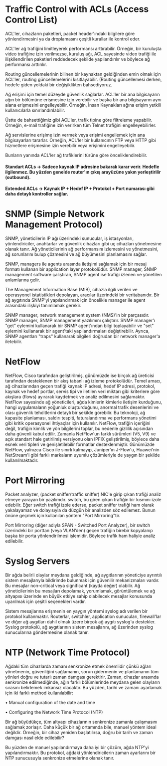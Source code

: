 # Traffic Control with ACLs (Access Control List)

ACL'ler, cihazların paketleri, packet header'ındaki bilgilere göre yönlendirmesini ya da droplamasını çeşitli kurallar ile kontrol eder.

ACL'ler ağ trafiğini limitleyerek performansı arttırabilir. Örneğin, bir kuruluşta video trafiğine izin verilmezse, kuruluş ağı, ACL sayesinde video trafiği ile ilişkilendirilen paketleri reddedecek şekilde yapılandırılır ve böylece ağ performansı arttırılır.

Routing güncellemelerinin bilinen bir kaynaktan geldiğinden emin olmak için ACL'ler, routing güncellemelerini kısıtlayabilir. (Routing güncellemesi derken, hedefe giden yoldaki bir değişiklikten bahsediyoruz.

Ağ erişimi için temel düzeyde güvenlik sağlarlar. ACL'ler bir ana bilgisayarın ağın bir bölümüne erişmesine izin verebilir ve başka bir ana bilgisayarın aynı alana erişmesini engelleyebilir. Örneğin, İnsan Kaynakları ağına erişim yetkili kullanıcılarla sınırlandırılabilir.

Üstte de bahsettiğimiz gibi ACL'ler, trafik tipine göre filtreleme yapabilir. Örneğin, e-mail trafiğine izin verirken tüm Telnet trafiğini engelleyebilirler.

Ağ servislerine erişime izin vermek veya erişimi engellemek için ana bilgisayarları tararlar. Örneğin, ACL'ler bir kullanıcının FTP veya HTTP gibi hizmetlere erişmesine izin verebilir veya erişimini engelleyebilir.

Bunların yanında ACL'ler ağ trafiklerini türüne göre önceliklendirebilir.

#### Standart ACLs -> Sadece kaynak IP adresine bakarak karar verir. Hedefle ilgilenmez. Bu yüzden genelde router'ın çıkış arayüzüne yakın yerleştirilir (outbound).
 
#### Extended ACLs -> Kaynak IP + Hedef IP + Protokol + Port numarası gibi daha detaylı kontroller sağlar.

# SNMP (Simple Network Management Protocol)

SNMP, yöneticilerin IP ağı üzerindeki sunucular, iş istasyonları, yönlendiriciler, anahtarlar ve güvenlik cihazları gibi uç cihazları yönetmesine olanak tanır. Ağ yöneticilerinin ağ performansını izlemesini ve yönetmesini, ağ sorunlarını bulup çözmesini ve ağ büyümesini planlamasını sağlar.

SNMP, managers ile agents arasında iletişimi sağlamak için bir mesaj formatı kullanan bir application layer protokolüdür. SNMP manager, SNMP management software çalıştıran, SNMP agent ise trafiği izlenen ve yönetilen anlamlarına gelir.

The Management Information Base (MIB), cihazla ilgili verileri ve operasyonel istatistikleri depolayan, aracılar üzerindeki bir veritabanıdır. Bir ağ aygıtında SNMP'yi yapılandırmak için öncelikle manager ile agent arasındaki ilişkiyi tanımlamak gerekir.

SNMP manager, network management system (NMS)'in bir parçasıdır. SNMP manager, SNMP management yazılımını çalıştırır. SNMP manager'ı "get" eylemini kullanarak bir SNMP agent'ından bilgi toplayabilir ve "set" eylemini kullanarak bir agent'taki yapılandırmaları değiştirebilir. Ayrıca, SNMP agentları "traps" kullanarak bilgileri doğrudan bir network manager'a iletebilir.

# NetFlow

NetFlow, Cisco tarafından geliştirilmiş, günümüzde ise birçok ağ üreticisi tarafından desteklenen bir akış tabanlı ağ izleme protokolüdür. Temel amacı, ağ cihazlarından geçen trafiği kaynak IP adresi, hedef IP adresi, protokol, kaynak ve hedef portlar, servis tipi ve iletilen veri miktarı gibi kriterlere göre akışlara (flows) ayırarak kaydetmek ve analiz edilmesini sağlamaktır. NetFlow sayesinde ağ yöneticileri, ağda kimlerin kimlerle iletişim kurduğunu, hangi uygulamaların yoğunluk oluşturduğunu, anormal trafik desenlerini ve olası güvenlik tehditlerini detaylı bir şekilde görebilir. Bu teknoloji, ağ kapasite planlaması, saldırı tespiti, faturalandırma ve performans yönetimi gibi kritik operasyonel ihtiyaçlar için kullanılır. NetFlow, trafiğin içeriğini değil, trafiğin kimlik ve yön bilgilerini toplar, bu nedenle gizlilik açısından daha güvenli kabul edilir. Zamanla NetFlow'un farklı sürümleri (V5, V9) ve açık standart hale getirilmiş versiyonu olan IPFIX geliştirilmiş, böylece daha esnek veri tipleri ve genişletilebilir formatlar desteklenmiştir. Günümüzde NetFlow, yalnızca Cisco ile sınırlı kalmayıp, Juniper'ın J-Flow'u, Huawei'nin NetStream'i gibi farklı markaların uyumlu çözümleriyle de yaygın bir şekilde kullanılmaktadır.


# Port Mirroring

Packet analyzer, (packet sniffer/traffic sniffer) NIC'e girip çıkan trafiği analiz etmeye yarayan bir yazılımdır. switch, bu giren çıkan trafiğin bir kısmını izole edebilir. Eğer switch trafiği izole ederse, packet sniffer trafiği ham olarak yakalayamaz ve dolayısıyla da düzgün bir analizden söz edilemez. Bunun önüne geçmek için kullanılan yöntem "Port Mirroring"tir.

Port Mirroring (diğer adıyla SPAN - Switched Port Analyzer), bir switch üzerindeki bir porttan (veya VLAN’den) geçen trafiğin birebir kopyalanıp başka bir porta yönlendirilmesi işlemidir. Böylece trafik ham haliyle analiz edilebilir.

# Syslog Servers

Bir ağda belirli olaylar meydana geldiğinde, ağ aygıtlarının yöneticiye ayrıntılı sistem mesajlarıyla bildirimde bulunmak için güvenilir mekanizmaları vardır. Bu mesajlar non-critical veya significant (kayda değer) olabilir. Ağ yöneticilerinin bu mesajları depolamak, yorumlamak, görüntülemek ve ağ altyapısı üzerinde en büyük etkiye sahip olabilecek mesajlar konusunda uyarılmak için çeşitli seçenekleri vardır.

Sistem mesajlarına erişmenin en yaygın yöntemi syslog adı verilen bir protokol kullanmaktır. Routerlar, switchler, application sunucuları, firewall'lar ve diğer ağ aygıtları dahil olmak üzere birçok ağ aygıtı syslog'u destekler. Syslog protokolü, ağ aygıtlarının sistem mesajlarını, ağ üzerinden syslog sunucularına göndermesine olanak tanır.

# NTP (Network Time Protocol)

Ağdaki tüm cihazlarda zamanı senkronize etmek önemlidir çünkü ağları yönetmenin, güvenliğini sağlamanın, sorun gidermenin ve planlamanın tüm yönleri doğru ve tutarlı zaman damgası gerektirir. Zaman, cihazlar arasında senkronize edilmediğinde, ağın farklı bölümlerinde meydana gelen olayların sırasını belirlemek imkansız olacaktır. Bu yüzden, tarihi ve zamanı ayarlamak için iki farklı method kullanılabilir:

• Manual configuration of the date and time

• Configuring the Network Time Protocol (NTP)

Bir ağ büyüdükçe, tüm altyapı cihazlarının senkronize zamanla çalışmasını sağlamak zorlaşır. Daha küçük bir ağ ortamında bile, manuel yöntem ideal değildir. Örneğin, bir cihaz yeniden başlatılırsa, doğru bir tarih ve zaman damgası nasıl elde edilebilir?

Bu yüzden de manuel yapılandırmaya daha iyi bir çözüm, ağda NTP'yi yapılandırmaktır. Bu protokol, ağdaki yönlendiricilerin zaman ayarlarını bir NTP sunucusuyla senkronize etmelerine olanak tanır.





